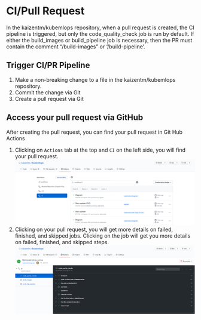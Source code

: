 # CI/Pull Request

In the kaizentm/kubemlops repository, when a pull request is created, the CI pipeline is triggered, but only the code_quality_check job is run by default. If either the build_images or build_pipeline job is necessary, then the PR must contain the comment “/build-images” or ‘/build-pipeline’.

## Trigger CI/PR Pipeline

1. Make a non-breaking change to a file in the kaizentm/kubemlops repository.
2. Commit the change via Git
3. Create a pull request via Git

## Access your pull request via GitHub

After creating the pull request, you can find your pull request in Git Hub Actions

1. Clicking on `Actions` tab at the top and `CI` on the left side, you will find your pull request. ![GitHub CI Actions](./diagrams/actions-ci.png)
2. Clicking on your pull request, you will get more details on failed, finished, and skipped jobs. Clicking on the job will get you more details on failed, finished, and skipped steps.![GitHub CI Job Steps](./diagrams/actions-ci-pr.png)